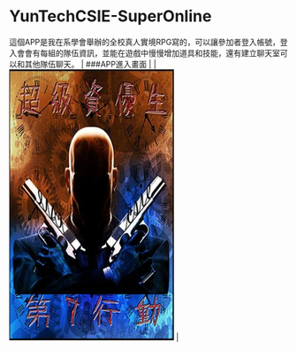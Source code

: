 # YunTechCSIE-SuperOnline
這個APP是我在系學會舉辦的全校真人實境RPG寫的，可以讓參加者登入帳號，登入會會有每組的隊伍資訊，並能在遊戲中慢慢增加道具和技能，還有建立聊天室可以和其他隊伍聊天。
| ###APP進入畫面 |
| <img src="readme_img/pic1.jpg"> |
